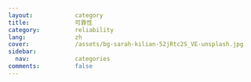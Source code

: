 ```yaml
---
layout:            category
title:             可靠性
category:          reliability
lang:              zh
cover:             /assets/bg-sarah-kilian-52jRtc2S_VE-unsplash.jpg
sidebar:
  nav:             categories
comments:          false
---
```


